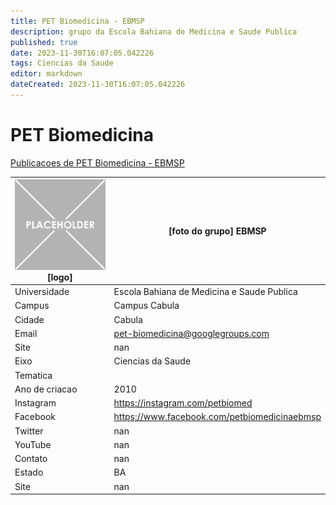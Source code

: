 ```yaml
---
title: PET Biomedicina - EBMSP
description: grupo da Escola Bahiana de Medicina e Saude Publica
published: true
date: 2023-11-30T16:07:05.042226
tags: Ciencias da Saude
editor: markdown
dateCreated: 2023-11-30T16:07:05.042226
---
```


# PET Biomedicina

[Publicacoes de PET Biomedicina - EBMSP](/atividade/41PETBiomedicinaEBMSP/feed.md)

| ![placeholder.png](/placeholder.png) [logo] | [foto do grupo] EBMSP         |
| ------------------------------------------- | ------------------------------------------------- |
| Universidade                                | Escola Bahiana de Medicina e Saude Publica      |
| Campus                                      | Campus Cabula            |
| Cidade                                      | Cabula             |
| Email                                       | pet-biomedicina@googlegroups.com             |
| Site                                        | nan              |
| Eixo                                        | Ciencias da Saude              |
| Tematica                                    |           |
| Ano de criacao                              | 2010        |
| Instagram                                   | https://instagram.com/petbiomed         |
| Facebook                                    | https://www.facebook.com/petbiomedicinaebmsp          |
| Twitter                                     | nan           |
| YouTube                                     | nan           |
| Contato                                     | nan         |
| Estado                                      |  BA            |
| Site                                        | nan |
